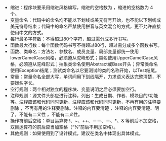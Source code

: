 * 缩进：程序块要采用缩进风格编写，缩进的空格数为 ，缩进的空格数为 4 个。 
* 变量命名：代码中的命名均不能以下划线或美元符号开始，也不能以下划线或美元符号结束；代码中的命名严禁使用拼音与英文混合的方式，更不允许直接使用中文的方式。
* 每行最多字符数：不得超过80个字符，超过需分成多行书写。
* 函数最大行数：每个函数代码书写不得超过80行，超过需分成多个函数书写。
* 函数、类命名：方法名、参数名、成员变量、局部变量都统一使用lowerCamelCase风格，必须遵从驼峰形式；类名使用UpperCamelCase风格，必须遵从驼峰形式；抽象类命名使用Abstract或Base开头；异常类命名使用Exception结尾；测试类命名以它要测试的类的名称开始，以Test结尾。
* 常量：常量命名全部大写，单词间用下划线隔开，力求语义表达完整清楚，不要嫌名字长。
* 空行规则：两个相对独立的程序块、变量说明之后必须要加空行。
* 注释规则：源文件头部应进行注释，列出：生成日期、作者、模块目的/功能等。注释应该和代码同时更新，注释应该和代码同时更新，不再有用的注释要删除 ，不再有用的注释要删除。注释的内容要清楚 ，注释的内容要清楚、明了，不能有二义性 ，不能有二义性。 
* 操作符前后空格：单目运算符 !、~、++、－－、－、*、& 等前后不加空格，双目运算符的前后应当加空格（“%”前后不用加空格）。
* 其他规则：如果使用到了设计模式，建议在类名中体现出具体模式。